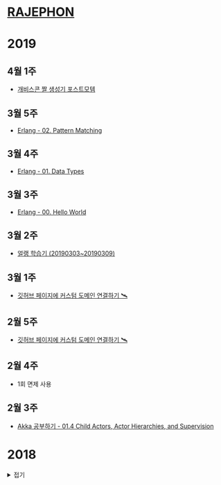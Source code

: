 # [RAJEPHON](https://blog.rajephon.dev)

# 2019

## 4월 1주

- [개비스콘 짤 생성기 포스트모템](https://blog.rajephon.dev/2019/04/04/gaviscon-meme-generator-postmortem/)

## 3월 5주

- [Erlang - 02. Pattern Matching](https://blog.rajephon.dev/2019/03/27/erlang-02-pattern-matching/)

## 3월 4주

- [Erlang - 01. Data Types](https://blog.rajephon.dev/2019/03/24/erlang-01-data-types/)

## 3월 3주

- [Erlang - 00. Hello World](https://blog.rajephon.dev/2019/03/13/erlang-00-hello-world/)

## 3월 2주

- [얼랭 학습기 (20190303~20190309)](https://blog.rajephon.dev/2019/03/09/erlang-learned-20190303-20190309/)

## 3월 1주

- [깃허브 페이지에 커스텀 도메인 연결하기 🛰](https://blog.rajephon.dev/2019/03/01/github-custom-domain-with-cloudflare/)

## 2월 5주

- [깃허브 페이지에 커스텀 도메인 연결하기 🛰](https://blog.rajephon.dev/2019/03/01/github-custom-domain-with-cloudflare/)

## 2월 4주

- 1회 면제 사용

## 2월 3주

- [Akka 공부하기 - 01.4 Child Actors, Actor Hierarchies, and Supervision](https://blog.rajephon.dev/2019/02/17/akka-04/)

# 2018
<details>
<summary> 접기 </summary>

## 12월 2주

- [Akka 공부하기 - 01.3 Props와 and IActorRef](https://blog.rajephon.dev/2018/12/14/akka-03/)

## 12월 1주

- [Akka 공부하기 - 01.2 메세지 정의 및 핸들링](https://blog.rajephon.dev/2018/12/08/akka-02/)

## 11월 5주

- [Akka 공부하기 - 01.액터(Actors)와 액터시스템(ActorSystem)](https://blog.rajephon.dev/2018/12/02/akka-01/)

## 11월 4주

- [Akka 공부하기 - 00.액터 모델이란?](https://blog.rajephon.dev/2018/11/25/akka-00/)

## 11월 3주

- 벌금

## 11월 2주

- [OpenWrt 패키지 빌드 환경 세팅하기](https://blog.rajephon.dev/2018/11/09/build-openwrt-00/)

## 11월 1주

- 1회 면제 사용

## 10월 4주

- [Unity - 선 샤프트(Sun shafts) / 볼류메트릭 라이팅(Volumetric Lighting) 효과 이용하기](https://blog.rajephon.dev/2018/10/28/unity-using-sun-shafts/)

## 10월 3주

- [Amazon Linux AMI에서 midi를 mp3, ogg로 변환하기](https://blog.rajephon.dev/2018/10/19/convert-midi-to-mp3-ogg-on-aws-linux/)

## 10월 2주

- [프로그래머스 문제풀이 고득점 Kit 해시 - 베스트앨범](https://blog.rajephon.dev/2018/10/14/programmers-solution-hash-best-album/)
- [프로그래머스 문제풀이 level3 - 야근 지수](https://blog.rajephon.dev/2018/10/14/programmers-solution-level3-no-overtime/)
- [error: no matching function for call to ‘regex_replace(std::string&, std::regex&, const char [1])’](https://blog.rajephon.dev/2018/10/13/no-matching-function-for-call-to-regex_replace/)


## 10월 1주

- [아마존 SES 세팅부터 Node.js 활용 메일 전송까지](https://blog.rajephon.dev/2018/10/06/Amazon-SES-Setup-00/)

</details>
